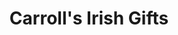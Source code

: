 ---
title: "Carroll's Irish Gifts"
url: /dublin/carrolls-irish-gifts-fleet-street/
shop: Andenken
---